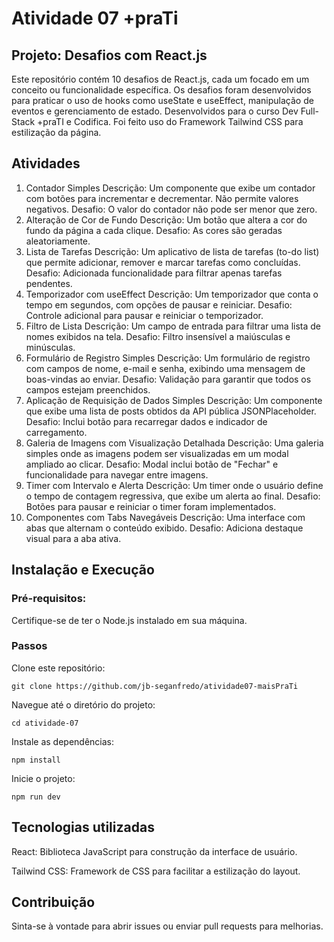 # Atividade 07 +praTi
 
## Projeto: Desafios com React.js
Este repositório contém 10 desafios de React.js, cada um focado em um conceito ou funcionalidade específica. Os desafios foram desenvolvidos para praticar o uso de hooks como useState e useEffect, manipulação de eventos e gerenciamento de estado. Desenvolvidos para o curso Dev Full-Stack +praTI e Codifica.
Foi feito uso do Framework Tailwind CSS para estilização da página.

## Atividades

1. Contador Simples
Descrição: Um componente que exibe um contador com botões para incrementar e decrementar. Não permite valores negativos.
Desafio: O valor do contador não pode ser menor que zero.
2. Alteração de Cor de Fundo
Descrição: Um botão que altera a cor do fundo da página a cada clique.
Desafio: As cores são geradas aleatoriamente.
3. Lista de Tarefas
Descrição: Um aplicativo de lista de tarefas (to-do list) que permite adicionar, remover e marcar tarefas como concluídas.
Desafio: Adicionada funcionalidade para filtrar apenas tarefas pendentes.
4. Temporizador com useEffect
Descrição: Um temporizador que conta o tempo em segundos, com opções de pausar e reiniciar.
Desafio: Controle adicional para pausar e reiniciar o temporizador.
5. Filtro de Lista
Descrição: Um campo de entrada para filtrar uma lista de nomes exibidos na tela.
Desafio: Filtro insensível a maiúsculas e minúsculas.
6. Formulário de Registro Simples
Descrição: Um formulário de registro com campos de nome, e-mail e senha, exibindo uma mensagem de boas-vindas ao enviar.
Desafio: Validação para garantir que todos os campos estejam preenchidos.
7. Aplicação de Requisição de Dados Simples
Descrição: Um componente que exibe uma lista de posts obtidos da API pública JSONPlaceholder.
Desafio: Inclui botão para recarregar dados e indicador de carregamento.
8. Galeria de Imagens com Visualização Detalhada
Descrição: Uma galeria simples onde as imagens podem ser visualizadas em um modal ampliado ao clicar.
Desafio: Modal inclui botão de "Fechar" e funcionalidade para navegar entre imagens.
9. Timer com Intervalo e Alerta
Descrição: Um timer onde o usuário define o tempo de contagem regressiva, que exibe um alerta ao final.
Desafio: Botões para pausar e reiniciar o timer foram implementados.
10. Componentes com Tabs Navegáveis
Descrição: Uma interface com abas que alternam o conteúdo exibido.
Desafio: Adiciona destaque visual para a aba ativa.

## Instalação e Execução
### Pré-requisitos:
Certifique-se de ter o Node.js instalado em sua máquina.

### Passos

Clone este repositório:

    git clone https://github.com/jb-seganfredo/atividade07-maisPraTi

Navegue até o diretório do projeto:

    cd atividade-07
    
Instale as dependências:

    npm install
    
Inicie o projeto:

    npm run dev

## Tecnologias utilizadas
React: Biblioteca JavaScript para construção da interface de usuário.

Tailwind CSS: Framework de CSS para facilitar a estilização do layout.

## Contribuição
Sinta-se à vontade para abrir issues ou enviar pull requests para melhorias.
